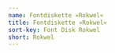 ```yaml
---
name: Fontdiskette »Rokwel«
title: Fontdiskette »Rokwel«
sort-key: Font Disk Rokwel
short: Rokwel
---
```

